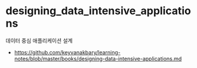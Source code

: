 # designing_data_intensive_applications
데이터 중심 애플리케이션 설계 

- https://github.com/keyvanakbary/learning-notes/blob/master/books/designing-data-intensive-applications.md
